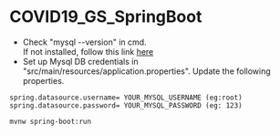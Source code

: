 # COVID19_GS_SpringBoot
- Check "mysql --version" in cmd.<br/>
If not installed, follow this link [here](https://www.javatpoint.com/how-to-install-mysql)
- Set up Mysql DB credentials in "src/main/resources/application.properties". Update the following properties.
```
spring.datasource.username= YOUR_MYSQL_USERNAME (eg:root)
spring.datasource.password= YOUR_MYSQL_PASSWORD (eg: 123)
```
```bash
mvnw spring-boot:run
```
